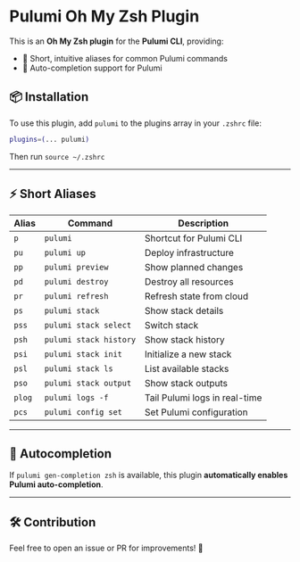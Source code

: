 # Pulumi Oh My Zsh Plugin

This is an **Oh My Zsh plugin** for the **Pulumi CLI**, providing:
- 🚀 Short, intuitive aliases for common Pulumi commands
- 🎯 Auto-completion support for Pulumi

## 📦 Installation

To use this plugin, add `pulumi` to the plugins array in your `.zshrc` file:  

```zsh
plugins=(... pulumi)
```
Then run ```source ~/.zshrc```


---

## ⚡ Short Aliases

| Alias  | Command                  | Description                      |
|--------|--------------------------|----------------------------------|
| `p`    | `pulumi`                 | Shortcut for Pulumi CLI         |
| `pu`   | `pulumi up`              | Deploy infrastructure           |
| `pp`   | `pulumi preview`         | Show planned changes            |
| `pd`   | `pulumi destroy`         | Destroy all resources           |
| `pr`   | `pulumi refresh`         | Refresh state from cloud        |
| `ps`   | `pulumi stack`           | Show stack details              |
| `pss`  | `pulumi stack select`    | Switch stack                    |
| `psh`  | `pulumi stack history`   | Show stack history              |
| `psi`  | `pulumi stack init`      | Initialize a new stack          |
| `psl`  | `pulumi stack ls`        | List available stacks           |
| `pso`  | `pulumi stack output`    | Show stack outputs              |
| `plog` | `pulumi logs -f`         | Tail Pulumi logs in real-time   |
| `pcs`  | `pulumi config set`      | Set Pulumi configuration        |

---

## 🎯 Autocompletion
If `pulumi gen-completion zsh` is available, this plugin **automatically enables Pulumi auto-completion**.

---

## 🛠️ Contribution
Feel free to open an issue or PR for improvements! 🚀

